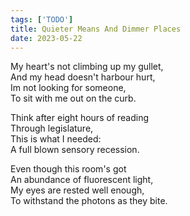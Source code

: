 ```yaml
---
tags: ['TODO']
title: Quieter Means And Dimmer Places
date: 2023-05-22
---
```


My heart's not climbing up my gullet,  
And my head doesn't harbour hurt,  
Im not looking for someone,  
To sit with me out on the curb.

Think after eight hours of reading  
Through legislature,  
This is what I needed:  
A full blown sensory recession.

Even though this room's got  
An abundance of fluorescent light,  
My eyes are rested well enough,  
To withstand the photons as they bite.
